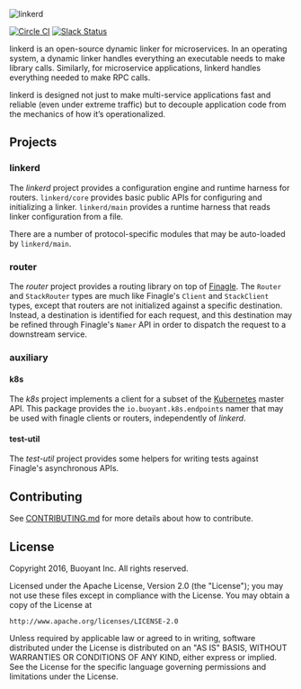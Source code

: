 ![linkerd](https://cloud.githubusercontent.com/assets/9226/12433413/c6fff880-beb5-11e5-94d1-1afb1258f464.png)

[![Circle CI](https://circleci.com/gh/BuoyantIO/linkerd/tree/master.svg?style=shield&circle-token=06d80fc52dbaeaac316d09b7ad4ada6f7d2bf31f)](https://circleci.com/gh/BuoyantIO/linkerd/tree/master)
[![Slack Status](https://slack.linkerd.io/badge.svg)](https://slack.linkerd.io)

linkerd is an open-source dynamic linker for microservices. In an operating
system, a dynamic linker handles everything an executable needs to make library
calls. Similarly, for microservice applications, linkerd handles everything
needed to make RPC calls.

linkerd is designed not just to make multi-service applications fast and
reliable (even under extreme traffic) but to decouple application code from the
mechanics of how it’s operationalized.

## Projects ##

### linkerd ###

The _linkerd_ project provides a configuration engine and runtime harness for
routers. `linkerd/core` provides basic public APIs for configuring and
initializing a linker. `linkerd/main` provides a runtime harness that reads
linker configuration from a file.

There are a number of protocol-specific modules that may be auto-loaded by
`linkerd/main`.

### router ###

The _router_ project provides a routing library on top of [Finagle][finagle].
The `Router` and `StackRouter` types are much like Finagle's `Client` and
`StackClient` types, except that routers are not initialized against a specific
destination. Instead, a destination is identified for each request, and this
destination may be refined through Finagle's `Namer` API in order to dispatch
the request to a downstream service.

### auxiliary ###

#### k8s ####

The _k8s_ project implements a client for a subset of the [Kubernetes][k8s]
master API. This package provides the `io.buoyant.k8s.endpoints` namer that may
be used with finagle clients or routers, independently of _linkerd_.

#### test-util ####

The _test-util_ project provides some helpers for writing tests against
Finagle's asynchronous APIs.

## Contributing ##

See [CONTRIBUTING.md](CONTRIBUTING.md) for more details about how to contribute.

## License ##

Copyright 2016, Buoyant Inc. All rights reserved.

Licensed under the Apache License, Version 2.0 (the "License"); you may not use
these files except in compliance with the License. You may obtain a copy of the
License at

    http://www.apache.org/licenses/LICENSE-2.0

Unless required by applicable law or agreed to in writing, software distributed
under the License is distributed on an "AS IS" BASIS, WITHOUT WARRANTIES OR
CONDITIONS OF ANY KIND, either express or implied. See the License for the
specific language governing permissions and limitations under the License.

[finagle]: https://twitter.github.io/finagle/
[k8s]: https://k8s.io/
